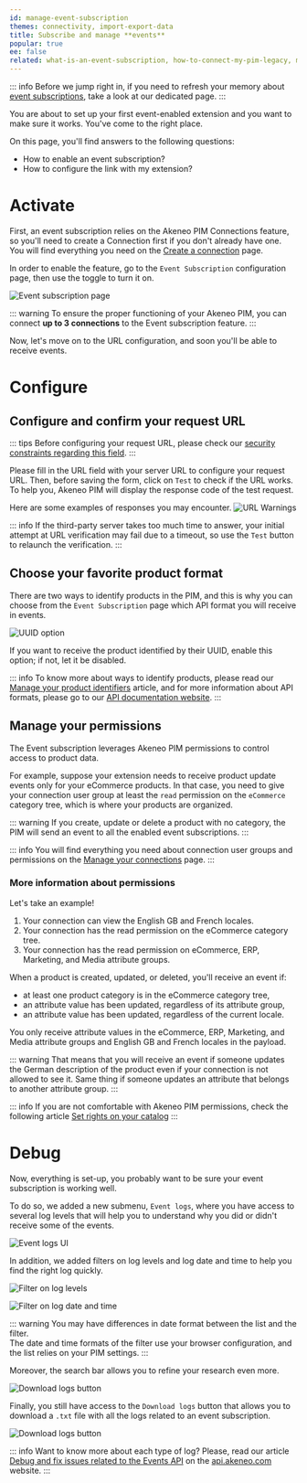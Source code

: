 ```yaml
---
id: manage-event-subscription
themes: connectivity, import-export-data
title: Subscribe and manage **events**
popular: true
ee: false
related: what-is-an-event-subscription, how-to-connect-my-pim-legacy, manage-your-connections
---
```


::: info
Before we jump right in, if you need to refresh your memory about [event subscriptions](what-is-an-event-subscription.html), take a look at our dedicated page.
::: 


You are about to set up your first event-enabled extension and you want to make sure it works. 
You've come to the right place. 

On this page, you'll find answers to the following questions:
- How to enable an event subscription?
- How to configure the link with my extension?

# Activate

First, an event subscription relies on the Akeneo PIM Connections feature, so you'll need to create a Connection first if you don't already have one.
You will find everything you need on the [Create a connection](manage-your-connections.html#create-a-connection) page. 

In order to enable the feature, go to the `Event Subscription` configuration page, then use the toggle to turn it on.

![Event subscription page](../img/event-subscription-helper.png)

::: warning
To ensure the proper functioning of your Akeneo PIM, you can connect **up to 3 connections** to the Event subscription feature.
::: 

Now, let's move on to the URL configuration, and soon you'll be able to receive events.

# Configure

## Configure and confirm your request URL

::: tips
Before configuring your request URL, please check our [security constraints regarding this field](https://api.akeneo.com/events-documentation/security.html#constraints-on-ip-addresses).
:::

Please fill in the URL field with your server URL to configure your request URL. Then, before saving the form, click on `Test` to check if the URL works. To help you, Akeneo PIM will display the response code of the test request. 

Here are some examples of responses you may encounter. 
![URL Warnings](../img/url-warnings.png)

::: info
If the third-party server takes too much time to answer, your initial attempt at URL verification may fail due to a timeout, so use the `Test` button to relaunch the verification.
:::

## Choose your favorite product format
There are two ways to identify products in the PIM, and this is why you can choose from the `Event Subscription` page which API format you will receive in events. 

![UUID option](../img/uuid-option.png)

If you want to receive the product identified by their UUID, enable this option; if not, let it be disabled. 

::: info
To know more about ways to identify products, please read our [Manage your product identifiers](manage-product-identifiers.html) article, and for more information about API formats, please go to our [API documentation website](https://api.akeneo.com/concepts/products.html#product).
:::

## Manage your permissions

The Event subscription leverages Akeneo PIM permissions to control access to product data. 

For example, suppose your extension needs to receive product update events only for your eCommerce products. In that case, you need to give your connection user group at least the `read` permission on the `eCommerce` category tree, which is where your products are organized.

::: warning
If you create, update or delete a product with no category, the PIM will send an event to all the enabled event subscriptions. 
:::

::: info
You will find everything you need about connection user groups and permissions on the [Manage your connections](manage-your-connections.html#configure-the-connection-user-group) page. 
:::


### More information about permissions

Let's take an example!

1. Your connection can view the English GB and French locales. 
2. Your connection has the read permission on the eCommerce category tree. 
3. Your connection has the read permission on eCommerce, ERP, Marketing, and Media attribute groups.

When a product is created, updated, or deleted, you'll receive an event if: 

- at least one product category is in the eCommerce category tree,
- an attribute value has been updated, regardless of its attribute group,
- an attribute value has been updated, regardless of the current locale.

You only receive attribute values in the eCommerce, ERP, Marketing, and Media attribute groups and English GB and French locales in the payload.

::: warning
That means that you will receive an event if someone updates the German description of the product even if your connection is not allowed to see it. Same thing if someone updates an attribute that belongs to another attribute group.
:::

::: info
If you are not comfortable with Akeneo PIM permissions, check the following article [Set rights on your catalog](access-rights-on-products.html)
:::

# Debug

Now, everything is set-up, you probably want to be sure your event subscription is working well. 

To do so, we added a new submenu, `Event logs`, where you have access to several log levels that will help you to understand why you did or didn't receive some of the events.

![Event logs UI](../img/event-log-ui.gif)

In addition, we added filters on log levels and log date and time to help you find the right log quickly.

![Filter on log levels](../img/event-filter-on-levels.png)

![Filter on log date and time](../img/event-filter-on-datetime.png)

::: warning
You may have differences in date format between the list and the filter.  
The date and time formats of the filter use your browser configuration, and the list relies on your PIM settings.
:::


Moreover, the search bar allows you to refine your research even more.

![Download logs button](../img/event-logs-searchbar.png)


Finally, you still have access to the `Download logs` button that allows you to download a `.txt` file with all the logs related to an event subscription. 

![Download logs button](../img/connection-download-logs-button.png)

::: info
Want to know more about each type of log? 
Please, read our article [Debug and fix issues related to the Events API](https://api.akeneo.com/events-documentation/subscription.html#debugging-events) on the [api.akeneo.com](https://api.akeneo.com/) website. 
:::
